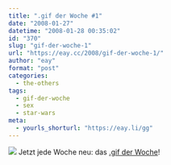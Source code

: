 ```yaml
---
title: ".gif der Woche #1"
date: "2008-01-27"
datetime: "2008-01-28 00:35:02"
id: "370"
slug: "gif-der-woche-1"
url: "https://eay.cc/2008/gif-der-woche-1/"
author: "eay"
format: "post"
categories:
  - the-others
tags:
  - gif-der-woche
  - sex
  - star-wars
meta:
  - yourls_shorturl: "https://eay.li/gg"
---
```


![](/uploads/2008/stormtrooper.gif) Jetzt jede Woche neu: das [.gif der Woche](//eay.cc/tag/gif-der-woche/)!
